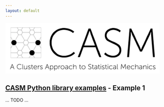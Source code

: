 ```yaml
---
layout: default
---
```


[![CASM Logo](/assets/logo.png)](https://prisms-center.github.io/CASMcode_docs/)

## [CASM Python library examples](/pages/casm-python-examples.html) - Example 1

... TODO ...
